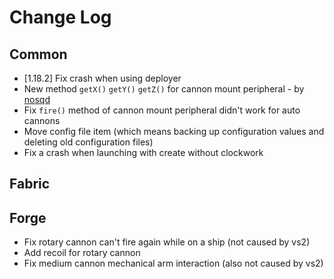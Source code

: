 # Change Log
## Common
- [1.18.2] Fix crash when using deployer
- New method `getX()` `getY()` `getZ()` for cannon mount peripheral - by [nosqd](https://github.com/nosqd)
- Fix `fire()` method of cannon mount peripheral didn't work for auto cannons
- Move config file item (which means backing up configuration values and deleting old configuration files)
- Fix a crash when launching with create without clockwork
## Fabric
## Forge
- Fix rotary cannon can't fire again while on a ship (not caused by vs2)
- Add recoil for rotary cannon
- Fix medium cannon mechanical arm interaction (also not caused by vs2)